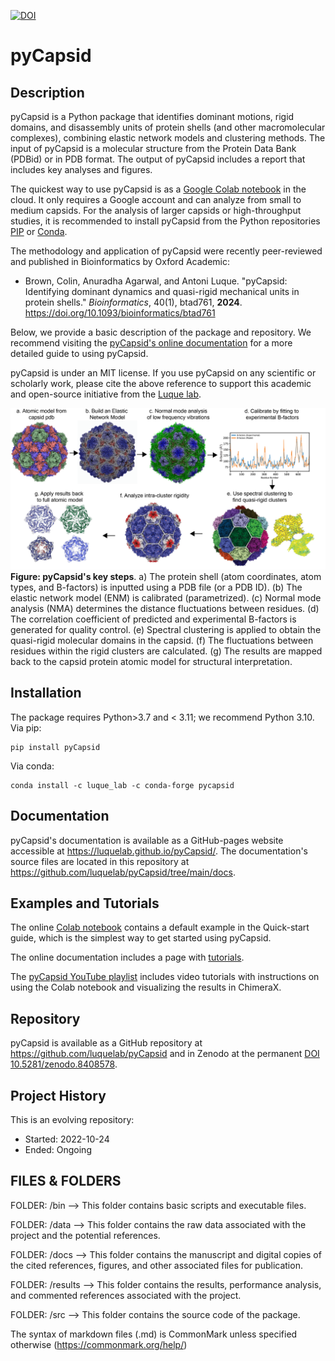[![DOI](https://zenodo.org/badge/555994409.svg)](https://zenodo.org/badge/latestdoi/555994409)

# pyCapsid

## Description
pyCapsid is a Python package that identifies dominant motions, rigid domains, and disassembly units of protein shells (and other macromolecular complexes), combining elastic network models and clustering methods. The input of pyCapsid is a molecular structure from the Protein Data Bank (PDBid) or in PDB format. The output of pyCapsid includes a report that includes key analyses and figures. 

The quickest way to use pyCapsid is as a [Google Colab notebook](https://colab.research.google.com/github/luquelab/pyCapsid/blob/main/notebooks/pyCapsid_colab_notebook.ipynb) in the cloud. It only requires a Google account and can analyze from small to medium capsids. For the analysis of larger capsids or high-throughput studies, it is recommended to install pyCapsid from the Python repositories [PIP](https://pypi.org/project/pyCapsid/) or [Conda](https://anaconda.org/luque_lab/pycapsid).

The methodology and application of pyCapsid were recently peer-reviewed and published in Bioinformatics by Oxford Academic:
+ Brown, Colin, Anuradha Agarwal, and Antoni Luque. "pyCapsid: Identifying dominant dynamics and quasi-rigid mechanical units in protein shells." *Bioinformatics*, 40(1), btad761, **2024**. <https://doi.org/10.1093/bioinformatics/btad761>

Below, we provide a basic description of the package and repository. We recommend visiting the [pyCapsid's online documentation](https://luquelab.github.io/pyCapsid/) for a more detailed guide to using pyCapsid.

pyCapsid is under an MIT license. If you use pyCapsid on any scientific or scholarly work, please cite the above reference to support this academic and open-source initiative from the [Luque lab](https://luquelab.github.io/website).

![pyCapsid-steps](docs/figure_process_overview_07_13_CB.png)
**Figure: pyCapsid's key steps**. a) The protein shell (atom coordinates, atom types, and B-factors) is inputted using a PDB file (or a PDB ID). (b) The elastic network model (ENM) is calibrated (parametrized). (c) Normal mode analysis (NMA) determines the distance fluctuations between residues. (d) The correlation coefficient of predicted and experimental B-factors is generated for quality control. (e) Spectral clustering is applied to obtain the quasi-rigid molecular domains in the capsid. (f) The fluctuations between residues within the rigid clusters are calculated. (g) The results are mapped back to the capsid protein atomic model for structural interpretation. 

## Installation
The package requires Python>3.7 and < 3.11; we recommend Python 3.10.
Via pip:
~~~~
pip install pyCapsid
~~~~

Via conda: 
~~~~
conda install -c luque_lab -c conda-forge pycapsid
~~~~

## Documentation
pyCapsid's documentation is available as a GitHub-pages website accessible at <https://luquelab.github.io/pyCapsid/>. The documentation's source files are located in this repository at <https://github.com/luquelab/pyCapsid/tree/main/docs>.

## Examples and Tutorials
The online [Colab notebook](https://colab.research.google.com/github/luquelab/pyCapsid/blob/main/notebooks/pyCapsid_colab_notebook.ipynb) contains a default example in the Quick-start guide, which is the simplest way to get started using pyCapsid.

The online documentation includes a page with [tutorials](https://luquelab.github.io/pyCapsid/tutorial/).

The [pyCapsid YouTube playlist](https://www.youtube.com/playlist?list=PLoqX8Gr-Q1jaDwF8phzP2MfVsMw71IdOt) includes video tutorials with instructions on using the Colab notebook and visualizing the results in ChimeraX.

## Repository
pyCapsid is available as a GitHub repository at <https://github.com/luquelab/pyCapsid> and in Zenodo at the permanent [DOI 10.5281/zenodo.8408578](https://zenodo.org/doi/10.5281/zenodo.8408578). 

## Project History
This is an evolving repository:
+ Started: 2022-10-24
+ Ended: Ongoing


## FILES & FOLDERS
FOLDER: /bin
--> This folder contains basic scripts and executable files.

FOLDER: /data
--> This folder contains the raw data associated with the project and the potential references.

FOLDER: /docs
--> This folder contains the manuscript and digital copies of the cited references, figures, and other associated files for publication.

FOLDER: /results
--> This folder contains the results, performance analysis, and commented references associated with the project.

FOLDER: /src
--> This folder contains the source code of the package.

The syntax of markdown files (.md) is CommonMark unless specified otherwise (https://commonmark.org/help/)



